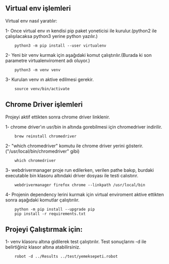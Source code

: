 ##  Virtual env işlemleri

Virtual env nasıl yaratılır:

  1- Once virtual env ın kendisi pip paket yoneticisi ile kurulur.(python2 ile çalışılacaksa python3 yerine python yazılır.)
```
    python3 -m pip install --user virtualenv
```

2- Yeni bir venv kurmak için aşağıdaki komut çalıştırılır.(Burada ki son parametre virtualenviroment adı oluyor.)
```
    python3 -m venv venv
```

3- Kurulan venv ın aktive edilmesi gerekir.
```
    source venv/bin/activate
```

##  Chrome Driver işlemleri

Projeyi aktif ettikten sonra chrome driver linklenir.

1- chrome driver'ın usr/bin in altında gorebilmesi için chromedriver indirilir.
```
    brew reinstall chromedriver
```

2- "which chromedriver" komutu ile chrome driver yerini gösterir.("/usr/local/bin/chromedriver" gibi)
```
    which chromedriver
```

3- webdrivermanager proje run edilerken, verilen pathe bakıp, burdaki executable bin klasoru altındaki driver dosyası ile testi calıstırır. 
```
    webdrivermanager firefox chrome --linkpath /usr/local/bin
```

4- Projenin dependency lerini kurmak için virtual enviroment aktive ettikten sonra aşağıdaki komutlar çalıştırılır.
```
    python -m pip install --upgrade pip
    pip install -r requirements.txt
```

##  Projeyi Çalıştırmak için:

1- venv klasoru altına gidilerek test çalıştırılır. Test sonuçlarını -d ile belirtiğiniz klasor altına atabilirsiniz.
```
    robot -d ../Results ../test/yemeksepeti.robot
```
